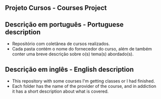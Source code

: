 ## Projeto Cursos - Courses Project

## Descrição em português - Portuguese description
- Repositório com coletânea de cursos realizados.
- Cada pasta contém o nome do fornecedor do curso, além de também conter uma breve descrição sobre o(s) tema(s) abordado(s).

## Descrição em inglês - English description
- This repository with some courses I'm getting classes or I had finished.
- Each folder has the name of the provider of the course, and in addiction it has a short description about what is covered.
